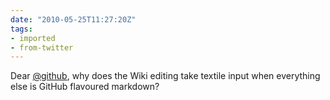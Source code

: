```yaml
---
date: "2010-05-25T11:27:20Z"
tags:
- imported
- from-twitter
---
```

Dear [@github](/twitter/#/github), why does the Wiki editing take textile input when everything else is GitHub flavoured markdown?
